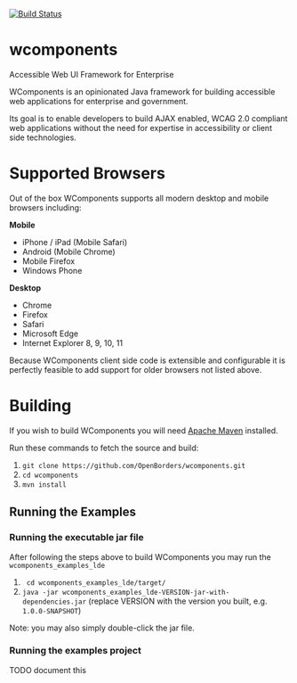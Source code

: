 [![Build Status](https://travis-ci.org/OpenBorders/wcomponents.svg?branch=master)](https://travis-ci.org/OpenBorders/wcomponents)
# wcomponents
Accessible Web UI Framework for Enterprise

WComponents is an opinionated Java framework for building accessible web applications for enterprise and government.

Its goal is to enable developers to build AJAX enabled, WCAG 2.0 compliant web applications without the need for expertise in accessibility or client side technologies.

# Supported Browsers
Out of the box WComponents supports all modern desktop and mobile browsers including:

**Mobile**

* iPhone / iPad (Mobile Safari)
* Android (Mobile Chrome)
* Mobile Firefox
* Windows Phone

**Desktop**

* Chrome
* Firefox
* Safari
* Microsoft Edge
* Internet Explorer 8, 9, 10, 11

Because WComponents client side code is extensible and configurable it is perfectly feasible to add support for older browsers not listed above.

# Building
If you wish to build WComponents you will need [Apache Maven](https://maven.apache.org/) installed.

Run these commands to fetch the source and build:

1. `git clone https://github.com/OpenBorders/wcomponents.git`
2. `cd wcomponents`
3. `mvn install`

## Running the Examples
### Running the executable jar file
After following the steps above to build WComponents you may run the `wcomponents_examples_lde`

1. ` cd wcomponents_examples_lde/target/`
2. `java -jar wcomponents_examples_lde-VERSION-jar-with-dependencies.jar` (replace VERSION with the version you built, e.g. `1.0.0-SNAPSHOT`)

Note: you may also simply double-click the jar file.

### Running the examples project
TODO document this
